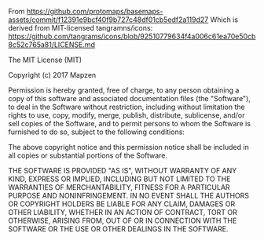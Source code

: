 From https://github.com/protomaps/basemaps-assets/commit/f12391e9bcf40f9b727c48df01cb5edf2a119d27
Which is derived from MIT-licensed tangramns/icons: https://github.com/tangrams/icons/blob/92510779634f4a006c61ea70e50cb8c52c765a81/LICENSE.md

The MIT License (MIT)

Copyright (c) 2017 Mapzen

Permission is hereby granted, free of charge, to any person obtaining a copy of this software and associated documentation files (the "Software"), to deal in the Software without restriction, including without limitation the rights to use, copy, modify, merge, publish, distribute, sublicense, and/or sell copies of the Software, and to permit persons to whom the Software is furnished to do so, subject to the following conditions:

The above copyright notice and this permission notice shall be included in all copies or substantial portions of the Software.

THE SOFTWARE IS PROVIDED "AS IS", WITHOUT WARRANTY OF ANY KIND, EXPRESS OR IMPLIED, INCLUDING BUT NOT LIMITED TO THE WARRANTIES OF MERCHANTABILITY, FITNESS FOR A PARTICULAR PURPOSE AND NONINFRINGEMENT. IN NO EVENT SHALL THE AUTHORS OR COPYRIGHT HOLDERS BE LIABLE FOR ANY CLAIM, DAMAGES OR OTHER LIABILITY, WHETHER IN AN ACTION OF CONTRACT, TORT OR OTHERWISE, ARISING FROM, OUT OF OR IN CONNECTION WITH THE SOFTWARE OR THE USE OR OTHER DEALINGS IN THE SOFTWARE.
